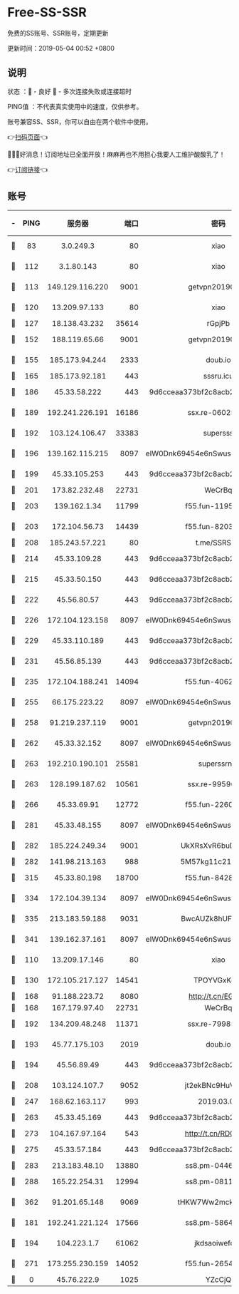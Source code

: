 # Free-SS-SSR

免费的SS账号、SSR账号，定期更新

更新时间：2019-05-04 00:52 +0800

## 说明

状态     ：🙂 - 良好 🙁 - 多次连接失败或连接超时

PING值   ：不代表真实使用中的速度，仅供参考。

账号兼容SS、SSR，你可以自由在两个软件中使用。

👉[扫码页面](https://liesauer.github.io/Free-SS-SSR/)👈

🎉🎉🎉好消息！订阅地址已全面开放！麻麻再也不用担心我要人工维护酸酸乳了！

👉[订阅链接](https://www.liesauer.net/yogurt/subscribe?ACCESS_TOKEN=DAYxR3mMaZAsaqUb)👈

## 账号

|-|PING|服务器|端口|密码|加密方式|区域|
|:----:|:----:|:-----:|-----:|:----:|:----:|:----:|
|🙂|83|3.0.249.3|80|xiao|aes-128-ctr|SG|
|🙂|112|3.1.80.143|80|xiao|aes-128-ctr|SG|
|🙂|113|149.129.116.220|9001|getvpn20190501|aes-256-cfb|CN|
|🙂|120|13.209.97.133|80|xiao|aes-128-ctr|KR|
|🙂|127|18.138.43.232|35614|rGpjPb|rc4-md5|SG|
|🙂|152|188.119.65.66|9001|getvpn20190501|aes-256-cfb|RU|
|🙂|155|185.173.94.244|2333|doub.io|aes-128-ctr|RU|
|🙂|165|185.173.92.181|443|sssru.icu|rc4-md5|RU|
|🙂|186|45.33.58.222|443|9d6cceaa373bf2c8acb22e60b6a58be6|aes-256-cfb|US|
|🙂|189|192.241.226.191|16186|ssx.re-06025821|aes-256-cfb|US|
|🙂|192|103.124.106.47|33383|supersss|aes-256-cfb|US|
|🙂|196|139.162.115.215|8097|eIW0Dnk69454e6nSwuspv9DmS201tQ0D|aes-256-cfb|JP|
|🙂|199|45.33.105.253|443|9d6cceaa373bf2c8acb22e60b6a58be6|aes-256-cfb|US|
|🙂|201|173.82.232.48|22731|WeCrBq|rc4-md5|US|
|🙂|203|139.162.1.34|11799|f55.fun-11952434|aes-256-cfb|SG|
|🙂|203|172.104.56.73|14439|f55.fun-82032578|aes-256-cfb|SG|
|🙂|208|185.243.57.221|80|t.me/SSRSUB|rc4-md5|US|
|🙂|214|45.33.109.28|443|9d6cceaa373bf2c8acb22e60b6a58be6|aes-256-cfb|US|
|🙂|215|45.33.50.150|443|9d6cceaa373bf2c8acb22e60b6a58be6|aes-256-cfb|US|
|🙂|222|45.56.80.57|443|9d6cceaa373bf2c8acb22e60b6a58be6|aes-256-cfb|US|
|🙂|226|172.104.123.158|8097|eIW0Dnk69454e6nSwuspv9DmS201tQ0D|aes-256-cfb|JP|
|🙂|229|45.33.110.189|443|9d6cceaa373bf2c8acb22e60b6a58be6|aes-256-cfb|US|
|🙂|231|45.56.85.139|443|9d6cceaa373bf2c8acb22e60b6a58be6|aes-256-cfb|US|
|🙂|235|172.104.188.241|14094|f55.fun-40620335|aes-256-cfb|SG|
|🙂|255|66.175.223.22|8097|eIW0Dnk69454e6nSwuspv9DmS201tQ0D|aes-256-cfb|US|
|🙂|258|91.219.237.119|9001|getvpn20190501|aes-256-cfb|HU|
|🙂|262|45.33.32.152|8097|eIW0Dnk69454e6nSwuspv9DmS201tQ0D|aes-256-cfb|US|
|🙂|263|192.210.190.101|25581|superssrnet|aes-256-cfb|US|
|🙂|263|128.199.187.62|10561|ssx.re-99596848|aes-256-cfb|SG|
|🙂|266|45.33.69.91|12772|f55.fun-22600142|aes-256-cfb|US|
|🙂|281|45.33.48.155|8097|eIW0Dnk69454e6nSwuspv9DmS201tQ0D|aes-256-cfb|US|
|🙂|282|185.224.249.34|9001|UkXRsXvR6buDMG2Y|aes-256-cfb|RU|
|🙂|282|141.98.213.163|988|5M57kg11c214qDmK|chacha20|KR|
|🙂|315|45.33.80.198|18700|f55.fun-84280067|aes-256-cfb|US|
|🙂|334|172.104.39.134|8097|eIW0Dnk69454e6nSwuspv9DmS201tQ0D|aes-256-cfb|SG|
|🙂|335|213.183.59.188|9031|BwcAUZk8hUFAkDGN|aes-256-cfb|NL|
|🙂|341|139.162.37.161|8097|eIW0Dnk69454e6nSwuspv9DmS201tQ0D|aes-256-cfb|SG|
|🙂|110|13.209.17.146|80|xiao|aes-128-ctr|KR|
|🙂|130|172.105.217.127|14541|TPOYVGxKglpi|aes-256-cfb|JP|
|🙂|168|91.188.223.72|8080|http://t.cn/EGJIyrl|rc4-md5|RU|
|🙂|168|167.179.97.40|22731|WeCrBq|rc4-md5|JP|
|🙂|192|134.209.48.248|11371|ssx.re-79985465|aes-256-cfb|US|
|🙂|193|45.77.175.103|2019|doub.io|aes-128-ctr|SG|
|🙂|194|45.56.89.49|443|9d6cceaa373bf2c8acb22e60b6a58be6|aes-256-cfb|US|
|🙂|208|103.124.107.7|9052|jt2ekBNc9HuVtm2a|aes-256-cfb|US|
|🙂|247|168.62.163.117|993|2019.03.07|rc4-md5|US|
|🙂|263|45.33.45.169|443|9d6cceaa373bf2c8acb22e60b6a58be6|aes-256-cfb|US|
|🙂|273|104.167.97.164|543|http://t.cn/RD0D7sx|rc4-md5|CA|
|🙂|275|45.33.57.184|443|9d6cceaa373bf2c8acb22e60b6a58be6|aes-256-cfb|US|
|🙂|283|213.183.48.10|13880|ss8.pm-04464339|rc4-md5|RU|
|🙂|288|165.22.254.31|12994|ss8.pm-08118234|aes-256-cfb|SG|
|🙂|362|91.201.65.148|9069|tHKW7Ww2mck9CHQG|aes-256-cfb|IT|
|🙁|181|192.241.221.124|17566|ss8.pm-58649429|aes-256-cfb|US|
|🙁|194|104.223.1.7|61062|jkdsaoiwefdsa|aes-256-cfb|US|
|🙁|271|173.255.230.159|14052|f55.fun-26540200|aes-256-cfb|US|
|🙁|0|45.76.222.9|1025|YZcCjQ|rc4-md5|JP|
